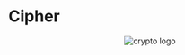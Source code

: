 # Cipher

<div align="center">
  <img src="https://github.com/iamlorddop/crypto/blob/main/img/logo.svg" alt="crypto logo" />
</div>